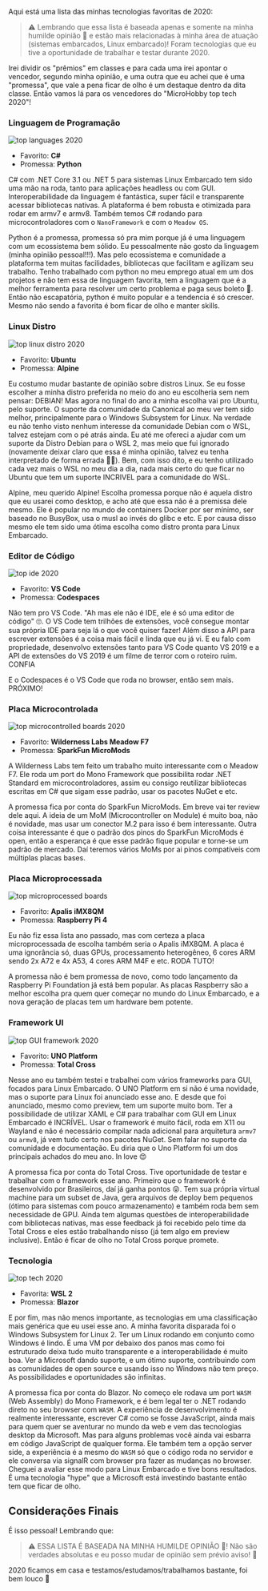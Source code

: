 ﻿Aqui está uma lista das minhas tecnologias favoritas de 2020:

> ⚠️ Lembrando que essa lista é baseada apenas e somente na minha humilde opinião 💩 e estão mais relacionadas à minha área de atuação (sistemas embarcados, Linux embarcado)! Foram tecnologias que eu tive a oportunidade de trabalhar e testar durante 2020.

Irei dividir os "prêmios" em classes e para cada uma irei apontar o vencedor, segundo minha opinião, e uma outra que eu achei que é uma "promessa", que vale a pena ficar de olho é um destaque dentro da dita classe. Então vamos lá para os vencedores do "MicroHobby top tech 2020"!

### Linguagem de Programação

![top languages 2020](https://github.com/microhobby/blog/blob/master/img/retro-lang.png?raw=true)

- Favorito: **C#**
- Promessa: **Python**

C# com .NET Core 3.1 ou .NET 5 para sistemas Linux Embarcado tem sido uma mão na roda, tanto para aplicações headless ou com GUI. Interoperabilidade da linguagem é fantástica, super fácil e transparente acessar bibliotecas nativas. A plataforma é bem robusta e otimizada para rodar em armv7 e armv8. Também temos C# rodando para microcontroladores com o `NanoFramework` e com o `Meadow OS`.

Python é a promessa, promessa só pra mim porque já é uma linguagem com um ecossistema bem sólido. Eu pessoalmente não gosto da linguagem (minha opinião pessoal!!!). Mas pelo ecossistema e comunidade a plataforma tem muitas facilidades, bibliotecas que facilitam e agilizam seu trabalho. Tenho trabalhado com python no meu emprego atual em um dos projetos e não tem essa de linguagem favorita, tem a linguagem que é a melhor ferramenta para resolver um certo problema e paga seus boleto 🤣. Então não escapatória, python é muito popular e a tendencia é só crescer. Mesmo não sendo a favorita é bom ficar de olho e manter skills.

### Linux Distro

![top linux distro 2020](https://github.com/microhobby/blog/blob/master/img/retro-distro.png?raw=true)

- Favorito: **Ubuntu**
- Promessa: **Alpine**

Eu costumo mudar bastante de opinião sobre distros Linux. Se eu fosse escolher a minha distro preferida no meio do ano eu escolheria sem nem pensar: DEBIAN! Mas agora no final do ano a minha escolha vai pro Ubuntu, pelo suporte. O suporte da comunidade da Canonical  ao meu ver tem sido melhor, principalmente para o Windows Subsystem for Linux. Na verdade eu não tenho visto nenhum interesse da comunidade Debian com o WSL, talvez estejam com o pé atrás ainda. Eu até me ofereci a ajudar com um suporte da Distro Debian para o WSL 2, mas meio que fui ignorado (novamente deixar claro que essa é minha opinião, talvez eu tenha interpretado de forma errada 🤷‍♂️). Bem, com isso dito, e eu tenho utilizado cada vez mais o WSL  no meu dia a dia, nada mais certo do que ficar no Ubuntu que tem um suporte INCRIVEL para a comunidade do WSL.

Alpine, meu querido Alpine! Escolha promessa porque não é aquela distro que eu usarei como desktop, e acho até que essa não é a premissa dele mesmo. Ele é popular no mundo de containers Docker por ser mínimo, ser baseado no BusyBox, usa o musl ao invés do glibc e etc. E por causa disso mesmo ele tem sido uma ótima escolha como distro pronta para Linux Embarcado. 

### Editor de Código

![top ide 2020](https://github.com/microhobby/blog/blob/master/img/retro-ide.png?raw=true)

- Favorito: **VS Code**
- Promessa: **Codespaces**

Não tem pro VS Code. "Ah mas ele não é IDE, ele é só uma editor de código" 🙄. O VS Code tem trilhões de extensões, você consegue montar sua própria IDE para seja lá o que você quiser fazer! Além disso a API para escrever extensões é a coisa mais fácil e linda que eu já vi. E eu falo com propriedade, desenvolvo extensões tanto para VS Code quanto VS 2019 e a API de extensões do VS 2019 é um filme de terror com o roteiro ruim. CONFIA

E o Codespaces é o VS Code que roda no browser, então sem mais. PRÓXIMO!

### Placa Microcontrolada

![top microcontrolled boards 2020](https://github.com/microhobby/blog/blob/master/img/retro-microcontrolled.png?raw=true)

- Favorito: **Wilderness Labs Meadow F7**
- Promessa: **SparkFun MicroMods**

A Wilderness Labs tem feito um trabalho muito interessante com o Meadow F7. Ele roda um port do Mono Framework que possibilita rodar .NET Standard em microcontroladores, assim eu consigo reutilizar bibliotecas escritas em C# que sigam esse padrão, usar os pacotes NuGet e etc.

A promessa fica por conta do SparkFun MicroMods. Em breve vai ter review dele aqui. A ideia de um MoM (Microcontroller on Module) é muito boa, não é novidade, mas usar um conector M.2 para isso é bem interessante. Outra coisa interessante é que o padrão dos pinos do SparkFun MicroMods é open, então a esperança é que esse padrão fique popular e torne-se um padrão de mercado. Daí teremos vários MoMs por ai pinos compatíveis com múltiplas placas bases.

### Placa Microprocessada

![top microprocessed boards](https://github.com/microhobby/blog/blob/master/img/retro-microprocessed.png?raw=true)

- Favorito: **Apalis iMX8QM**
- Promessa: **Raspberry Pi 4**

Eu não fiz essa lista ano passado, mas com certeza  a placa microprocessada de escolha também seria o Apalis iMX8QM. A placa é uma ignorância só, duas GPUs, processamento heterogêneo, 6 cores ARM sendo 2x A72 e 4x A53, 4 cores ARM  M4F e etc. RODA TUTO!

A promessa não é bem promessa de novo, como todo lançamento da Raspberry Pi Foundation já está bem popular. As placas Raspberry são a melhor escolha pra quem quer começar no mundo do Linux Embarcado, e a nova geração de placas tem um hardware bem potente.

### Framework UI

![top GUI framework 2020](https://github.com/microhobby/blog/blob/master/img/retro-gui.png?raw=true)

- Favorito: **UNO Platform**
- Promessa: **Total Cross**

Nesse ano eu também testei e trabalhei com vários frameworks para GUI, focados para Linux Embarcado. O UNO Platform em si não é uma novidade, mas o suporte para Linux foi anunciado esse ano. E desde que foi anunciado, mesmo como preview, tem um suporte muito bom. Ter a possibilidade de utilizar XAML e C# para trabalhar com GUI em Linux Embarcado é INCRÍVEL. Usar o framework é muito fácil, roda em X11 ou Wayland e não é necessário compilar nada adicional para arquitetura `armv7` ou `armv8`, já vem tudo certo nos pacotes NuGet. Sem falar no suporte da comunidade e documentação. Eu diria que o Uno Platform foi um dos principais achados do meu ano. In love 😍

A promessa fica por conta do Total Cross. Tive oportunidade de testar e trabalhar com o framework esse ano. Primeiro que o framework é desenvolvido por Brasileiros, daí já ganha pontos 😝. Tem sua própria virtual machine para um subset de Java, gera arquivos de deploy bem pequenos (ótimo para sistemas com pouco armazenamento) e também roda bem sem necessidade de GPU. Ainda tem algumas questões de interoperabilidade com bibliotecas nativas, mas esse feedback já foi recebido pelo time da Total Cross e eles estão trabalhando nisso (já tem algo em preview inclusive). Então é ficar de olho no Total Cross porque promete.

### Tecnologia

![top tech 2020](https://github.com/microhobby/blog/blob/master/img/retro-toptech.png?raw=true)

- Favorita: **WSL 2**
- Promessa: **Blazor**

E por fim, mas não menos importante, as tecnologias em uma classificação mais genérica que eu usei esse ano. A minha favorita disparada foi o Windows Subsystem for Linux 2. Ter um Linux rodando em conjunto como Windows é lindo. É uma VM por debaixo dos panos mas como foi estruturado deixa tudo muito transparente e a interoperabilidade é muito boa. Ver a Microsoft dando suporte, e um ótimo suporte, contribuindo com as comunidades de open source e usando isso no Windows não tem preço. As possibilidades e oportunidades são infinitas.

A promessa fica por conta do Blazor. No começo ele rodava um port  `WASM` (Web Assembly) do Mono Framework, e é bem legal ter o .NET rodando direto no seu browser com `WASM`. A experiência de desenvolvimento é realmente interessante, escrever C# como se fosse JavaScript, ainda mais para quem quer se aventurar no mundo da web e vem das tecnologias desktop da Microsoft. Mas para alguns problemas você ainda vai esbarra em código JavaScript de qualquer forma. Ele também tem a opção server side, a experiência é a mesmo do `WASM` só que o código roda no servidor e ele conversa via signalR com browser pra fazer as mudanças no browser. Cheguei a avaliar esse modo para Linux Embarcado e tive bons resultados. É uma tecnologia "hype" que a Microsoft está investindo bastante então tem que ficar de olho.

## Considerações Finais

É isso pessoal! Lembrando que:

> ⚠️ ESSA LISTA É BASEADA NA MINHA HUMILDE OPINIÃO 💩! Não são verdades absolutas e eu posso mudar de opinião sem prévio aviso! 🤣

2020 ficamos em casa e testamos/estudamos/trabalhamos bastante, foi bem louco 🤪

